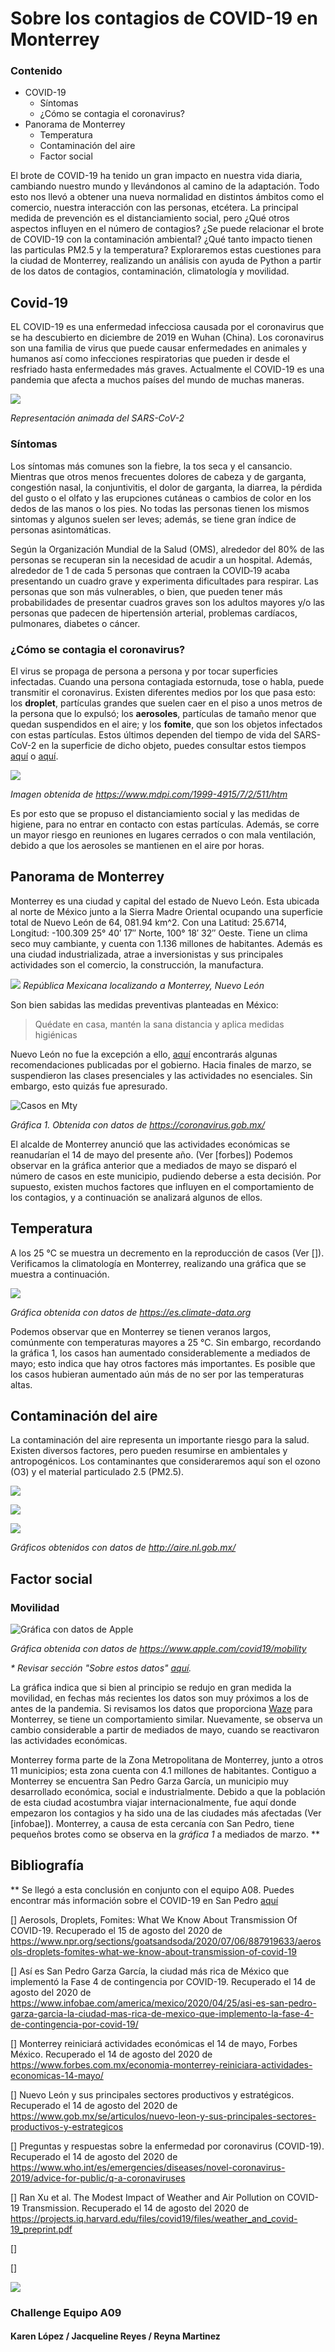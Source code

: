 Sobre los contagios de COVID-19 en Monterrey
===================

### Contenido
- COVID-19
  * Síntomas
  * ¿Cómo se contagia el coronavirus?
- Panorama de Monterrey
  * Temperatura
  * Contaminación del aire
  * Factor social

El brote de COVID-19 ha tenido un gran impacto en nuestra vida diaria, cambiando nuestro mundo y llevándonos al camino de la adaptación. Todo esto nos llevó a obtener una nueva normalidad en distintos ámbitos como el comercio, nuestra interacción con las personas, etcétera. La principal medida de prevención es el distanciamiento social, pero ¿Qué otros aspectos influyen en el número de contagios? ¿Se puede relacionar el brote de COVID-19 con la contaminación ambiental? ¿Qué tanto impacto tienen las particulas PM2.5 y la temperatura? Exploraremos estas cuestiones para la ciudad de Monterrey, realizando un análisis con ayuda de Python a partir de los datos de contagios, contaminación, climatología y movilidad.

## Covid-19

EL COVID-19 es una enfermedad infecciosa causada por el coronavirus que se ha descubierto en diciembre de 2019 en Wuhan (China). Los coronavirus son una familia de virus que puede causar enfermedades en animales y humanos así como infecciones respiratorias que pueden ir desde el resfriado hasta enfermedades más graves. Actualmente el COVID-19 es una pandemia que afecta a muchos países del mundo de muchas maneras.

![](https://raw.githubusercontent.com/k488-bit/Challenge_CdeCMx/gh-pages/Images/Coronavirus.gif)

*Representación animada del SARS-CoV-2*

### Síntomas

Los síntomas más comunes son la fiebre, la tos seca y el cansancio. Mientras que otros menos frecuentes dolores de cabeza y de garganta, congestión nasal, la conjuntivitis, el dolor de garganta, la diarrea, la pérdida del gusto o el olfato y las erupciones cutáneas o cambios de color en los dedos de las manos o los pies. No todas las personas tienen los mismos sintomas y algunos suelen ser leves; además, se tiene gran índice de personas asintomáticas. 

Según la Organización Mundial de la Salud (OMS), alrededor del 80% de las personas se recuperan sin la necesidad de acudir a un hospital. Además, alrededor de 1 de cada 5 personas que contraen la COVID‑19 acaba presentando un cuadro grave y experimenta dificultades para respirar. Las personas que son más vulnerables, o bien, que pueden tener más probabilidades de presentar cuadros graves son los adultos mayores y/o las personas que padecen de hipertensión arterial, problemas cardíacos, pulmonares, diabetes o cáncer.

### ¿Cómo se contagia el coronavirus?

El virus se propaga de persona a persona y por tocar superficies infectadas. Cuando una persona contagiada estornuda, tose o habla, puede transmitir el coronavirus. Existen diferentes medios por los que pasa esto: los **droplet**, partículas grandes que suelen caer en el piso a unos metros de la persona que lo expulsó; los **aerosoles**, partículas de tamaño menor que quedan suspendidos en el aire; y los **fomite**, que son los objetos infectados con estas partículas. Estos últimos dependen del tiempo de vida del SARS-CoV-2 en la superficie de dicho objeto, puedes consultar estos tiempos [aquí](https://www.webmd.com/lung/how-long-covid-19-lives-on-surfaces) o [aquí](https://www.nejm.org/doi/full/10.1056/NEJMc2004973).

![](https://www.mdpi.com/viruses/viruses-07-00511/article_deploy/html/images/viruses-07-00511-g001-1024.png)

*Imagen obtenida de <https://www.mdpi.com/1999-4915/7/2/511/htm>*

Es por esto que se propuso el distanciamiento social y las medidas de higiene, para no entrar en contacto con estas partículas. Además, se corre un mayor riesgo en reuniones en lugares cerrados o con mala ventilación, debido a que los aerosoles se mantienen en el aire por horas. 


## Panorama de Monterrey

Monterrey es una ciudad y capital del estado de Nuevo León. Esta ubicada al norte de México junto a la Sierra Madre Oriental ocupando una superficie total de Nuevo León de 64, 081.94 km^2. Con una Latitud: 25.6714, Longitud: -100.309 25° 40′ 17″ Norte, 100° 18′ 32″ Oeste. Tiene un clima seco muy cambiante, y cuenta con 1.136 millones de habitantes. Además es una ciudad industrializada, atrae a inversionistas y sus principales actividades son el comercio, la construcción, la manufactura.

![](https://raw.githubusercontent.com/k488-bit/Challenge_CdeCMx/gh-pages/Images/117645984_681250895804238_3205561972497632758_n.png)
*República Mexicana localizando a Monterrey, Nuevo León*

Son bien sabidas las medidas preventivas planteadas en México:
> Quédate en casa, mantén la sana distancia y 
> aplica medidas higiénicas

Nuevo León no fue la excepción a ello, [aquí](https://www.nl.gob.mx/publicaciones/cuales-son-las-medidas-de-prevencion-por-covid-19) encontrarás algunas recomendaciones publicadas por el gobierno. Hacia finales de marzo, se suspendieron las clases presenciales y las actividades no esenciales. Sin embargo, esto quizás fue apresurado.

![Casos en Mty](https://raw.githubusercontent.com/k488-bit/Challenge_CdeCMx/master/Images/Figura_Casos_Monterrey.png)

*Gráfica 1. Obtenida con datos de <https://coronavirus.gob.mx/>*

El alcalde de Monterrey anunció que las actividades económicas se reanudarían el 14 de mayo del presente año. (Ver \[forbes]) Podemos observar en la gráfica anterior que a mediados de mayo se disparó el número de casos en este municipio, pudiendo deberse a esta decisión. Por supuesto, existen muchos factores que influyen en el comportamiento de los contagios, y a continuación se analizará algunos de ellos.


## Temperatura

A los 25 °C se muestra un decremento en la reproducción de casos (Ver \[]). Verificamos la climatología en Monterrey, realizando una gráfica que se muestra a continuación.

![](https://raw.githubusercontent.com/k488-bit/Challenge_CdeCMx/master/Images/Figura_Climatologia_Mty.png)

*Gráfica obtenida con datos de <https://es.climate-data.org>*

Podemos observar que en Monterrey se tienen veranos largos, comúnmente con temperaturas mayores a 25 °C. Sin embargo, recordando la gráfica 1, los casos han aumentado considerablemente a mediados de mayo; esto indica que hay otros factores más importantes. Es posible que los casos hubieran aumentado aún más de no ser por las temperaturas altas.

## Contaminación del aire

La contaminación del aire representa un importante riesgo para la salud. Existen diversos factores, pero pueden resumirse en ambientales y antropogénicos. Los contaminantes que consideraremos aquí son el ozono (O3) y el material particulado 2.5 (PM2.5).



![](https://raw.githubusercontent.com/k488-bit/Challenge_CdeCMx/master/Images/pollutants_raw.png)

![](https://raw.githubusercontent.com/k488-bit/Challenge_CdeCMx/master/Images/daily_mean_pollutants.png)

![](https://raw.githubusercontent.com/k488-bit/Challenge_CdeCMx/master/Images/daily_max_pollutants.png)

*Gráficos obtenidos con datos de <http://aire.nl.gob.mx/>*


## Factor social

### Movilidad

![Gráfica con datos de Apple](https://raw.githubusercontent.com/k488-bit/Challenge_CdeCMx/master/Images/Figura_Mobility_Apple.png)

*Gráfica obtenida con datos de <https://www.apple.com/covid19/mobility>*

*\* Revisar sección "Sobre estos datos" [aquí](https://www.apple.com/covid19/mobility).*

La gráfica indica que si bien al principio se redujo en gran medida la movilidad, en fechas más recientes los datos son muy próximos a los de antes de la pandemia. Si revisamos los datos que proporciona [Waze](https://www.waze.com/es/covid19) para Monterrey, se tiene un comportamiento similar. Nuevamente, se observa un cambio considerable a partir de mediados de mayo, cuando se reactivaron las actividades económicas.

Monterrey forma parte de la Zona Metropolitana de Monterrey, junto a otros 11 municipios; esta zona cuenta con 4.1 millones de habitantes. Contiguo a Monterrey se encuentra San Pedro Garza García, un municipio muy desarrollado económica, social e industrialmente. Debido a que la población de esta ciudad acostumbra viajar internacionalmente, fue aquí donde empezaron los contagios y ha sido una de las ciudades más afectadas (Ver \[infobae]). Monterrey, a causa de esta cercanía con San Pedro, tiene pequeños brotes como se observa en la _gráfica 1_ a mediados de marzo. **



## Bibliografía

** Se llegó a esta conclusión en conjunto con el equipo A08. Puedes encontrar más información sobre el COVID-19 en San Pedro [aquí]()

\[] Aerosols, Droplets, Fomites: What We Know About Transmission Of COVID-19. Recuperado el 15 de agosto del 2020 de <https://www.npr.org/sections/goatsandsoda/2020/07/06/887919633/aerosols-droplets-fomites-what-we-know-about-transmission-of-covid-19>

\[] Así es San Pedro Garza García, la ciudad más rica de México que implementó la Fase 4 de contingencia por COVID-19. Recuperado el 14 de agosto del 2020 de <https://www.infobae.com/america/mexico/2020/04/25/asi-es-san-pedro-garza-garcia-la-ciudad-mas-rica-de-mexico-que-implemento-la-fase-4-de-contingencia-por-covid-19/>

\[] Monterrey reiniciará actividades económicas el 14 de mayo, Forbes México. Recuperado el 14 de agosto del 2020 de <https://www.forbes.com.mx/economia-monterrey-reiniciara-actividades-economicas-14-mayo/>

\[] Nuevo León y sus principales sectores productivos y estratégicos. Recuperado el 14 de agosto del 2020 de <https://www.gob.mx/se/articulos/nuevo-leon-y-sus-principales-sectores-productivos-y-estrategicos>

\[] Preguntas y respuestas sobre la enfermedad por coronavirus (COVID-19). Recuperado el 14 de agosto del 2020 de <https://www.who.int/es/emergencies/diseases/novel-coronavirus-2019/advice-for-public/q-a-coronaviruses>


\[] Ran Xu et al. The Modest Impact of Weather and Air Pollution on COVID-19 Transmission. Recuperado el 14 de agosto del 2020 de <https://projects.iq.harvard.edu/files/covid19/files/weather_and_covid-19_preprint.pdf>

\[] 

\[]


![](https://raw.githubusercontent.com/k488-bit/Challenge_CdeCMx/master/Images/Logo-Clubes-Negro.png)

### Challenge Equipo A09

#### Karen López / Jacqueline Reyes / Reyna Martinez
